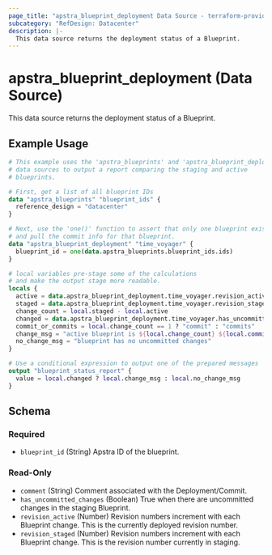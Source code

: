 ```yaml
---
page_title: "apstra_blueprint_deployment Data Source - terraform-provider-apstra"
subcategory: "RefDesign: Datacenter"
description: |-
  This data source returns the deployment status of a Blueprint.
---
```


# apstra_blueprint_deployment (Data Source)

This data source returns the deployment status of a Blueprint.


## Example Usage

```terraform
# This example uses the 'apstra_blueprints' and 'apstra_blueprint_deployment'
# data sources to output a report comparing the staging and active
# blueprints.

# First, get a list of all blueprint IDs
data "apstra_blueprints" "blueprint_ids" {
  reference_design = "datacenter"
}

# Next, use the 'one()' function to assert that only one blueprint exists,
# and pull the commit info for that blueprint.
data "apstra_blueprint_deployment" "time_voyager" {
  blueprint_id = one(data.apstra_blueprints.blueprint_ids.ids)
}

# local variables pre-stage some of the calculations
# and make the output stage more readable.
locals {
  active = data.apstra_blueprint_deployment.time_voyager.revision_active
  staged = data.apstra_blueprint_deployment.time_voyager.revision_staged
  change_count = local.staged - local.active
  changed = data.apstra_blueprint_deployment.time_voyager.has_uncommitted_changes
  commit_or_commits = local.change_count == 1 ? "commit" : "commits"
  change_msg = "active blueprint is ${local.change_count} ${local.commit_or_commits} behind the staging blueprint"
  no_change_msg = "blueprint has no uncommitted changes"
}

# Use a conditional expression to output one of the prepared messages
output "blueprint_status_report" {
  value = local.changed ? local.change_msg : local.no_change_msg
}
```

<!-- schema generated by tfplugindocs -->
## Schema

### Required

- `blueprint_id` (String) Apstra ID of the blueprint.

### Read-Only

- `comment` (String) Comment associated with the Deployment/Commit.
- `has_uncommitted_changes` (Boolean) True when there are uncommitted changes in the staging Blueprint.
- `revision_active` (Number) Revision numbers increment with each Blueprint change. This is the currently deployed revision number.
- `revision_staged` (Number) Revision numbers increment with each Blueprint change. This is the revision number currently in staging.
